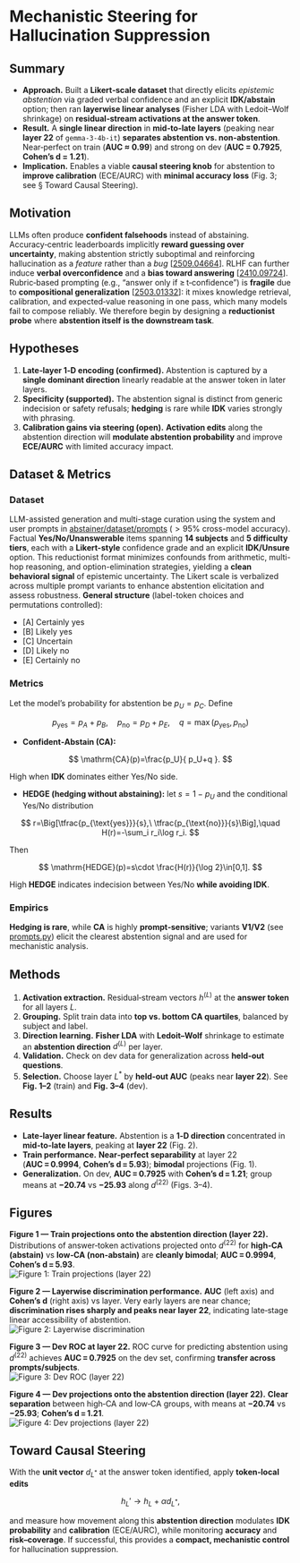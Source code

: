 # Mechanistic Steering for Hallucination Suppression

## Summary

- **Approach.** Built a **Likert‑scale dataset** that directly elicits *epistemic abstention* via graded verbal confidence and an explicit **IDK/abstain** option; then ran **layerwise linear analyses** (Fisher LDA with Ledoit–Wolf shrinkage) on **residual‑stream activations at the answer token**.
- **Result.** A **single linear direction** in **mid‑to‑late layers** (peaking near **layer 22** of `gemma-3-4b-it`) **separates abstention vs. non‑abstention**. Near‑perfect on train (**AUC ≈ 0.99**) and strong on dev (**AUC = 0.7925**, **Cohen’s d = 1.21**).
- **Implication.** Enables a viable **causal steering knob** for abstention to **improve calibration** (ECE/AURC) with **minimal accuracy loss** (Fig. 3; see § Toward Causal Steering).

## Motivation

LLMs often produce **confident falsehoods** instead of abstaining. Accuracy‑centric leaderboards implicitly **reward guessing over uncertainty**, making abstention strictly suboptimal and reinforcing hallucination as a *feature* rather than a *bug* [[2509.04664](https://arxiv.org/abs/2509.04664)]. RLHF can further induce **verbal overconfidence** and a **bias toward answering** [[2410.09724](https://arxiv.org/abs/2410.09724)]. Rubric‑based prompting (e.g., “answer only if ≥ t‑confidence”) is **fragile** due to **compositional generalization** [[2503.01332](https://arxiv.org/abs/2503.01332)]: it mixes knowledge retrieval, calibration, and expected‑value reasoning in one pass, which many models fail to compose reliably. We therefore begin by designing a **reductionist probe** where **abstention itself is the downstream task**.


## Hypotheses

1. **Late‑layer 1‑D encoding (confirmed).** Abstention is captured by a **single dominant direction** linearly readable at the answer token in later layers.  
2. **Specificity (supported).** The abstention signal is distinct from generic indecision or safety refusals; **hedging** is rare while **IDK** varies strongly with phrasing.  
3. **Calibration gains via steering (open).** **Activation edits** along the abstention direction will **modulate abstention probability** and improve **ECE/AURC** with limited accuracy impact.


## Dataset & Metrics



### Dataset

LLM-assisted generation and multi-stage curation using the system and user prompts in [abstainer/dataset/prompts](abstainer/dataset/prompts) ($>95\%$ cross-model accuracy).
Factual **Yes/No/Unanswerable** items spanning **14 subjects** and **5 difficulty tiers**, each with a **Likert-style** confidence grade and an explicit **IDK/Unsure** option. This reductionist format minimizes confounds from arithmetic, multi-hop reasoning, and option-elimination strategies, yielding a **clean behavioral signal** of epistemic uncertainty. The Likert scale is verbalized across multiple prompt variants to enhance abstention elicitation and assess robustness. **General structure** (label-token choices and permutations controlled):

* [A] Certainly yes
* [B] Likely yes
* [C] Uncertain
* [D] Likely no
* [E] Certainly no


### Metrics

Let the model’s probability for abstention be $p_U=p_C$. Define

$$
p_{\text{yes}} = p_A + p_B,\quad p_{\text{no}} = p_D + p_E,\quad q=\max(p_{\text{yes}},  p_{\text{no}})
$$

- **Confident‑Abstain (CA):**

$$
\mathrm{CA}(p)=\frac{p_U}{ p_U+q }.
$$

High when **IDK** dominates either Yes/No side.

- **HEDGE (hedging without abstaining):** let $s=1-p_U$ and the conditional Yes/No distribution

$$
r=\Big[\tfrac{p_{\text{yes}}}{s},\ \tfrac{p_{\text{no}}}{s}\Big],\quad H(r)=-\sum_i r_i\log r_i.
$$

Then

$$
\mathrm{HEDGE}(p)=s\cdot \frac{H(r)}{\log 2}\in[0,1].
$$

High **HEDGE** indicates indecision between Yes/No **while avoiding IDK**.

### Empirics

**Hedging is rare**, while **CA** is highly **prompt‑sensitive**; variants **V1/V2** (see [prompts.py](/abstainer/src/prompts.py)) elicit the clearest abstention signal and are used for mechanistic analysis.


## Methods

1. **Activation extraction.** Residual‑stream vectors $h^{(L)}$ at the **answer token** for all layers $L$.  
2. **Grouping.** Split train data into **top vs. bottom CA quartiles**, balanced by subject and label.  
3. **Direction learning.** **Fisher LDA** with **Ledoit–Wolf** shrinkage to estimate an **abstention direction** $d^{(L)}$ per layer.  
4. **Validation.** Check on dev data for generalization across **held‑out questions**.  
5. **Selection.** Choose layer $L^*$ by **held‑out AUC** (peaks near **layer 22**). See **Fig. 1–2** (train) and **Fig. 3–4** (dev).


## Results

- **Late‑layer linear feature.** Abstention is a **1‑D direction** concentrated in **mid‑to‑late layers**, peaking at **layer 22** (Fig. 2).  
- **Train performance.** **Near‑perfect separability** at layer 22 (**AUC = 0.9994**, **Cohen’s d = 5.93**); **bimodal** projections (Fig. 1).  
- **Generalization.** On dev, **AUC = 0.7925** with **Cohen’s d = 1.21**; group means at **−20.74** vs **−25.93** along $d^{(22)}$ (Figs. 3–4).


## Figures

**Figure 1 — Train projections onto the abstention direction (layer 22).** Distributions of answer‑token activations projected onto $d^{(22)}$ for **high‑CA (abstain)** vs **low‑CA (non‑abstain)** are **cleanly bimodal**; **AUC = 0.9994**, **Cohen’s d = 5.93**.  
![Figure 1: Train projections (layer 22)](figs/l22train.png)

**Figure 2 — Layerwise discrimination performance.** **AUC** (left axis) and **Cohen’s d** (right axis) vs layer. Very early layers are near chance; **discrimination rises sharply and peaks near layer 22**, indicating late‑stage linear accessibility of abstention.  
![Figure 2: Layerwise discrimination](figs/l22trainclass.png)

**Figure 3 — Dev ROC at layer 22.** ROC curve for predicting abstention using $d^{(22)}$ achieves **AUC = 0.7925** on the dev set, confirming **transfer across prompts/subjects**.  
![Figure 3: Dev ROC (layer 22)](figs/roc.png)

**Figure 4 — Dev projections onto the abstention direction (layer 22).** **Clear separation** between high‑CA and low‑CA groups, with means at **−20.74** vs **−25.93**; **Cohen’s d = 1.21**.  
![Figure 4: Dev projections (layer 22)](figs/hist_abs.png)


## Toward Causal Steering

With the **unit vector** $d_{L^*}$ at the answer token identified, apply **token‑local edits**

$$
h_L' \longrightarrow h_L + \alpha d_{L^*},
$$

and measure how movement along this **abstention direction** modulates **IDK probability** and **calibration** (ECE/AURC), while monitoring **accuracy** and **risk–coverage**. If successful, this provides a **compact, mechanistic control** for hallucination suppression.
